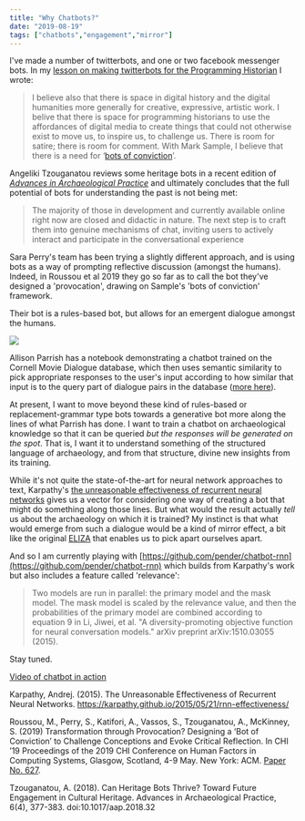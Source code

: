 ```yaml
---
title: "Why Chatbots?"
date: "2019-08-19"
tags: ["chatbots","engagement","mirror"]
---
```


I've made a number of twitterbots, and one or two facebook messenger bots. In my [lesson on making twitterbots for the Programming Historian](https://programminghistorian.org/en/lessons/intro-to-twitterbots) I wrote:

> I believe also that there is space in digital history and the digital humanities more generally for creative, expressive, artistic work. I belive that there is space for programming historians to use the affordances of digital media to create things that could not otherwise exist to move us, to inspire us, to challenge us. There is room for satire; there is room for comment. With Mark Sample, I believe that there is a need for ‘[bots of conviction](https://medium.com/@samplereality/a-protest-bot-is-a-bot-so-specific-you-cant-mistake-it-for-bullshit-90fe10b7fbaa)’.

Angeliki Tzouganatou reviews some heritage bots in a recent edition of [_Advances in Archaeological Practice_](https://www.cambridge.org/core/journals/advances-in-archaeological-practice/article/can-heritage-bots-thrive-toward-future-engagement-in-cultural-heritage/0B1894A640F167BC25CCE47FB82840E8/core-reader) and ultimately concludes that the full potential of bots for understanding the past is not being met:

> The majority of those in development and currently available online right now are closed and didactic in nature. The next step is to craft them into genuine mechanisms of chat, inviting users to actively interact and participate in the conversational experience

Sara Perry's team has been trying a slightly different approach, and is using bots as a way of prompting reflective discussion (amongst the humans). Indeed, in Roussou et al 2019 they go so far as to call the bot they've designed a 'provocation', drawing on Sample's 'bots of conviction' framework.

Their bot is a rules-based bot, but allows for an emergent dialogue amongst the humans.

![](https://deliveryimages.acm.org/10.1145/3310000/3300857/images/chi2019-627-fig2.jpg)

Allison Parrish has a notebook demonstrating a chatbot trained on the Cornell Movie Dialogue database, which then uses semantic similarity to pick appropriate responses to the user's input according to how similar that input is to the query part of dialogue pairs in the database ([more here](notebooks/semantic-similarity-chatbot/)).

At present, I want to move beyond these kind of rules-based or replacement-grammar type bots towards a generative bot more along the lines of what Parrish has done. I want to train a chatbot on archaeological knowledge so that it can be queried _but the responses will be generated on the spot_. That is, I want it to understand something of the structured language of archaeology, and from that structure, divine new insights from its training.

While it's not quite the state-of-the-art for neural network approaches to text, Karpathy's [the unreasonable effectiveness of recurrent neural networks](https://karpathy.github.io/2015/05/21/rnn-effectiveness/) gives us a vector for considering one way of creating a bot that might do something along those lines. But what would the result actually _tell_ us about the archaeology on which it is trained? My instinct is that what would emerge from such a dialogue would be a kind of mirror effect, a bit like the original [ELIZA](https://www.masswerk.at/elizabot/eliza.html) that enables us to pick apart ourselves apart.

And so I am currently playing with [https://github.com/pender/chatbot-rnn](https://github.com/pender/chatbot-rnn) which builds from Karpathy's work but also includes a feature called 'relevance':

> Two models are run in parallel: the primary model and the mask model. The mask model is scaled by the relevance value, and then the probabilities of the primary model are combined according to equation 9 in Li, Jiwei, et al. "A diversity-promoting objective function for neural conversation models." arXiv preprint arXiv:1510.03055 (2015).

Stay tuned.

[Video of chatbot in action](https://screencast-o-matic.com/watch/cqjbF3tfNz)

Karpathy, Andrej. (2015). The Unreasonable Effectiveness of Recurrent Neural Networks. https://karpathy.github.io/2015/05/21/rnn-effectiveness/

Roussou, M., Perry, S., Katifori, A., Vassos, S., Tzouganatou, A., McKinney, S. (2019) Transformation through Provocation? Designing a ‘Bot of Conviction’ to Challenge Conceptions and Evoke Critical Reflection. In CHI ’19 Proceedings of the 2019 CHI Conference on Human Factors in Computing Systems, Glasgow, Scotland, 4-9 May. New York: ACM. [Paper No. 627](https://dl.acm.org/citation.cfm?doid=3290605.3300857).

Tzouganatou, A. (2018). Can Heritage Bots Thrive? Toward Future Engagement in Cultural Heritage. Advances in Archaeological Practice, 6(4), 377-383. doi:10.1017/aap.2018.32
